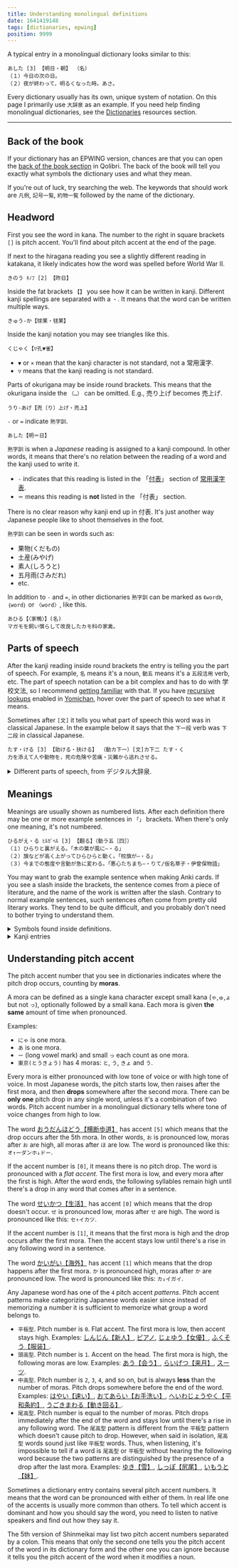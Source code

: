 ```yaml
---
title: Understanding monolingual definitions
date: 1641419148
tags: [dictionaries, epwing]
position: 9999
---
```


A typical entry in a monolingual dictionary looks similar to this:

```
あした [3] 【明日・朝】 （名）
（１）今日の次の日。
（２）夜が終わって，明るくなった時。あさ。
```

Every dictionary usually has its own, unique system of notation.
On this page I primarily use `大辞泉` as an example.
If you need help finding monolingual dictionaries, see the
[Dictionaries](resources.html#dictionaries) resources section.

***

## Back of the book

If your dictionary has an EPWING version,
chances are that you can open the
[back of the book section](setting-up-qolibri.html#how-to-use-the-dictionaries)
in Qolibri.
The back of the book will tell you exactly what symbols the dictionary uses and what they mean.

If you're out of luck, try searching the web.
The keywords that should work are `凡例`, `記号一覧`, `約物一覧`
followed by the name of the dictionary.

## Headword

First you see the word in kana.
The number to the right in square brackets `[]` is pitch accent.
You'll find about pitch accent at the end of the page.

If next to the hiragana reading you see a slightly different reading in katakana,
it likely indicates how the word was spelled before World War II.

```
きのう ｷﾉﾌ [2] 【昨日】
```

Inside the fat brackets `【】` you see how it can be written in kanji.
Different kanji spellings are separated with a `・`.
It means that the word can be written multiple ways.

```
きゅう‐か【球果・毬果】
```

Inside the kanji notation you may see triangles like this.

```
くじゃく【▽孔▼雀】
```

* `▼` or `×` mean that the kanji character is not standard, not a 常用漢字.
* `▽` means that the kanji reading is not standard.

Parts of okurigana may be inside round brackets.
This means that the okurigana inside the `（…）` can be omitted. E.g., 売り上げ becomes 売上げ.

```
うり‐あげ【売〔り〕上げ・売上】
```

`-` or `=` indicate `熟字訓`.

```
あした【明＝日】
```

`熟字訓` is when a *Japanese* reading is assigned to a kanji compound.
In other words,
it means that there's no relation between the reading of a word and the kanji used to write it.

* `‐` indicates that this reading is listed in the
「[付表](https://gakusyu.shizuoka-c.ed.jp/japanese/syou_56/moji/04/fuhyou.pdf)」
section of
[常用漢字表](https://www.bunka.go.jp/kokugo_nihongo/sisaku/joho/joho/kijun/naikaku/pdf/joyokanjihyo_20101130.pdf).
* `＝` means this reading is **not** listed in the 「付表」 section.

There is no clear reason why kanji end up in 付表.
It's just another way Japanese people like to shoot themselves in the foot.

`熟字訓` can be seen in words such as:

* 果物(くだもの)
* 土産(みやげ)
* 素人(しろうと)
* 五月雨(さみだれ)
* etc.

In addition to `-` and `=`,
in other dictionaries `熟字訓` can be marked as `《word》`, `｛word｝` or `〈word〉`, like this.

```
あひる【〈家鴨〉】(名)
マガモを飼い慣らして改良したカモ科の家禽。
```

## Parts of speech

After the kanji reading inside round brackets the entry is telling you the part of speech.
For example, `名` means it's a noun, `動五` means it's a `五段活用` verb, etc.
The part of speech notation can be a bit complex and has to do with 学校文法,
so I recommend [getting familiar](https://www.kokugobunpou.com/) with that.
If you have [recursive lookups](setting-up-yomichan.html#recursive-lookups) enabled
in [Yomichan](setting-up-yomichan.html), hover over the part of speech to see what it means.

Sometimes after `[文]` it tells you what part of speech this word was in classical Japanese.
In the example below it says that the `下一段` verb was `下二段` in classical Japanese.

```
たす・ける [3] 【助ける・扶ける】 （動カ下一）[文]カ下二 たす・く
力を添えて人や動物を，死の危険や苦痛・災難から逃れさせる。
```

<details>

<summary>Different parts of speech, from デジタル大辞泉.</summary>

|     Symbol     | Meaning                                    |
|:--------------:|--------------------------------------------|
|     ［名］     | 名詞                                       |
|     ［代］     | 代名詞                                     |
|    ［動五］    | 動詞五段活用                               |
| ［動五（四）］ | 動詞口語五段活用、文語四段活用             |
|    ［動四］    | 動詞四段活用                               |
|   ［動上一］   | 動詞上一段活用                             |
|   ［動上二］   | 動詞上二段活用                             |
|   ［動下一］   | 動詞下一段活用                             |
|   ［動下二］   | 動詞下二段活用                             |
|   ［動カ変］   | 動詞カ行変格活用                           |
|   ［動サ変］   | 動詞サ行変格活用                           |
|   ［動ナ変］   | 動詞ナ行変格活用                           |
|   ［動ラ変］   | 動詞ラ行変格活用                           |
|   ［動特活］   | 動詞特殊活用                               |
|     ［形］     | 形容詞                                     |
|    ［形ク］    | 形容詞ク活用                               |
|   ［形シク］   | 形容詞シク活用                             |
|    ［形動］    | 形容動詞                                   |
|  ［形動タリ］  | 形容動詞タリ活用                           |
|  ［形動ナリ］  | 形容動詞ナリ活用                           |
|  ［ト・タル］  | 「－と」の形で副詞、「－たる」の形で連体詞 |
|    ［連体］    | 連体詞                                     |
|     ［副］     | 副詞                                       |
|     ［接］     | 接続詞                                     |
|     ［感］     | 感動詞                                     |
|    ［助動］    | 助動詞                                     |
|    ［格助］    | 格助詞                                     |
|    ［接助］    | 接続助詞                                   |
|    ［副助］    | 副助詞                                     |
|    ［係助］    | 係助詞                                     |
|    ［終助］    | 終助詞                                     |
|    ［間助］    | 間投助詞                                   |
|    ［並助］    | 並立助詞                                   |
|   ［準体助］   | 準体助詞                                   |
|  ［　］(スル)  | サ行変格活用の動詞となる                   |
|    〔接頭〕    | 接頭語                                     |
|    〔接尾〕    | 接尾語                                     |
|    〔語素〕    | 語素                                       |
|    〔連語〕    | 連語                                       |
|     〔枕〕     | 枕詞                                       |
|     ［文］     | 文語形                                     |

</details>

## Meanings

Meanings are usually shown as numbered lists.
After each definition there may be one or more example sentences in `「」` brackets.
When there's only one meaning, it's not numbered.

```
ひるがえ・る ﾋﾙｶﾞﾍﾙ [3] 【翻る】（動ラ五［四］）
（１）ひらりと裏がえる。「木の葉が風に―・る」
（２）旗などが高く上がってひらひらと動く。「校旗が―・る」
（３）今までの態度や言動が急に変わる。「悪心たちまち―・りて/仮名草子・伊曾保物語」
```

You may want to grab the example sentence when making Anki cards.
If you see a slash inside the brackets, the sentence comes from a piece of literature,
and the name of the work is written after the slash.
Contrary to normal example sentences,
such sentences often come from pretty old literary works.
They tend to be quite difficult,
and you probably don't need to bother trying to understand them.

<details>

<summary>Symbols found inside definitions.</summary>

|      Symbol      | Meaning                    |
|:----------------:|----------------------------|
|        ⇒         | その項目を見よ             |
|        →         | 参照せよ                   |
|        ⇔         | 対義語・対語               |
|      [補説]      | 語誌・表記などの補説       |
| ［アクセント］　 | アクセント表示             |
|     《季　》     | 季語                       |
|     ［歌枕］     | 歌枕                       |
|     ［可能］     | 可能動詞                   |
|     ［派生］     | 派生語                     |
|     ［類語］     | 類語                       |
|    ［下接句］    | その語が下に付いてできる句 |
|    ［下接語］    | その語が下に付いてできる語 |
|     ［用法］     | 用法の使い分け             |

</details>

<details>

<summary>Kanji entries</summary>

|    Symbol    | Meaning        |
|:------------:|----------------|
|    ［音］    | 字音           |
|    ［訓］    | 字訓           |
|    （慣）    | 慣用音         |
|    （呉）    | 呉音           |
|    （漢）    | 漢音           |
|    （唐）    | 唐音           |
| ［名のり］　 | 人名に用いる訓 |
|   ［難読］   | 難読語         |

</details>

## Understanding pitch accent

The pitch accent number that you see in dictionaries
indicates where the pitch drop occurs, counting by **moras**.

A mora can be defined as
a single kana character except small kana (`ゃ`,`ゅ`,`ょ` but not `っ`),
optionally followed by a small kana.
Each mora is given **the same** amount of time when pronounced.

Examples:

* `にゃ` is one mora.
* `あ` is one mora.
* `ー` (long vowel mark) and small `っ` each count as one mora.
* `東京(とうきょう)` has 4 moras: `と`, `う`, `きょ` and `う`.

Every mora is either pronounced with low tone of voice or with high tone of voice.
In most Japanese words,
the pitch starts low, then raises after the first mora, and then **drops** somewhere after the second mora.
There can be **only one** pitch drop in any single word,
unless it's a combination of two words.
Pitch accent number in a monolingual dictionary tells where tone of voice changes from high to low.

The word [おうだんほどう【横断歩道】](https://sakura-paris.org/dict/NHK%E6%97%A5%E6%9C%AC%E8%AA%9E%E7%99%BA%E9%9F%B3%E3%82%A2%E3%82%AF%E3%82%BB%E3%83%B3%E3%83%88%E8%BE%9E%E5%85%B8/exact/%E6%A8%AA%E6%96%AD%E6%AD%A9%E9%81%93) has accent `[5]`
which means that the drop occurs after the 5th mora.
In other words,
`お` is pronounced low,
moras after `お` are high,
all moras after `ほ` are low.
The word is pronounced like this: `オ↑ーダンホ↓ドー`.

If the accent number is `[0]`, it means there is no pitch drop.
The word is pronounced with a *flat accent*.
The first mora is low, and every mora after the first is high.
After the word ends, the following syllables remain high
until there's a drop in any word that comes after in a sentence.

The word [せいかつ【生活】](https://sakura-paris.org/dict/NHK%E6%97%A5%E6%9C%AC%E8%AA%9E%E7%99%BA%E9%9F%B3%E3%82%A2%E3%82%AF%E3%82%BB%E3%83%B3%E3%83%88%E8%BE%9E%E5%85%B8/exact/%E7%94%9F%E6%B4%BB) has accent `[0]`
which means that the drop doesn't occur.
`せ` is pronounced low,
moras after `せ` are high.
The word is pronounced like this: `セ↑イカツ`.

If the accent number is `[1]`,
it means that the first mora is high
and the drop occurs after the first mora.
Then the accent stays low until there's a rise in any following word in a sentence.

The word [かいがい【海外】](https://sakura-paris.org/dict/NHK%E6%97%A5%E6%9C%AC%E8%AA%9E%E7%99%BA%E9%9F%B3%E3%82%A2%E3%82%AF%E3%82%BB%E3%83%B3%E3%83%88%E8%BE%9E%E5%85%B8/exact/%E6%B5%B7%E5%A4%96) has accent `[1]`
which means that the drop happens after the first mora.
`か` is pronounced high,
moras after `か` are pronounced low.
The word is pronounced like this: `カ↓イガイ`.

Any Japanese word has one of the `4` pitch accent *patterns*.
Pitch accent patterns make categorizing Japanese words easier
since instead of memorizing a number it is sufficient to memorize what group a word belongs to.

* `平板型`.
  Pitch number is `0`.
  Flat accent.
  The first mora is low, then accent stays high.
  Examples: [しんじん【新人】](https://sakura-paris.org/dict/NHK%E6%97%A5%E6%9C%AC%E8%AA%9E%E7%99%BA%E9%9F%B3%E3%82%A2%E3%82%AF%E3%82%BB%E3%83%B3%E3%83%88%E8%BE%9E%E5%85%B8/exact/%E6%96%B0%E4%BA%BA), [ピアノ](https://sakura-paris.org/dict/NHK%E6%97%A5%E6%9C%AC%E8%AA%9E%E7%99%BA%E9%9F%B3%E3%82%A2%E3%82%AF%E3%82%BB%E3%83%B3%E3%83%88%E8%BE%9E%E5%85%B8/exact/%E3%83%94%E3%82%A2%E3%83%8E), [じょゆう【女優】](https://sakura-paris.org/dict/NHK%E6%97%A5%E6%9C%AC%E8%AA%9E%E7%99%BA%E9%9F%B3%E3%82%A2%E3%82%AF%E3%82%BB%E3%83%B3%E3%83%88%E8%BE%9E%E5%85%B8/exact/%E5%A5%B3%E5%84%AA), [ふくそう【服装】](https://sakura-paris.org/dict/NHK%E6%97%A5%E6%9C%AC%E8%AA%9E%E7%99%BA%E9%9F%B3%E3%82%A2%E3%82%AF%E3%82%BB%E3%83%B3%E3%83%88%E8%BE%9E%E5%85%B8/exact/%E6%9C%8D%E8%A3%85).
* `頭高型`.
  Pitch number is `1`.
  Accent on the head.
  The first mora is high, the following moras are low.
  Examples: [あう【会う】](https://sakura-paris.org/dict/NHK%E6%97%A5%E6%9C%AC%E8%AA%9E%E7%99%BA%E9%9F%B3%E3%82%A2%E3%82%AF%E3%82%BB%E3%83%B3%E3%83%88%E8%BE%9E%E5%85%B8/exact/%E4%BC%9A%E3%81%86), [らいげつ【来月】](https://sakura-paris.org/dict/NHK%E6%97%A5%E6%9C%AC%E8%AA%9E%E7%99%BA%E9%9F%B3%E3%82%A2%E3%82%AF%E3%82%BB%E3%83%B3%E3%83%88%E8%BE%9E%E5%85%B8/exact/%E6%9D%A5%E6%9C%88), [スーツ](https://sakura-paris.org/dict/NHK%E6%97%A5%E6%9C%AC%E8%AA%9E%E7%99%BA%E9%9F%B3%E3%82%A2%E3%82%AF%E3%82%BB%E3%83%B3%E3%83%88%E8%BE%9E%E5%85%B8/exact/%E3%82%B9%E3%83%BC%E3%83%84).
* `中高型`. Pitch number is `2`, `3`, `4`, and so on,
  but is always **less** than the number of moras.
  Pitch drops somewhere before the end of the word.
  Examples: [はやい【速い】](https://sakura-paris.org/dict/NHK%E6%97%A5%E6%9C%AC%E8%AA%9E%E7%99%BA%E9%9F%B3%E3%82%A2%E3%82%AF%E3%82%BB%E3%83%B3%E3%83%88%E8%BE%9E%E5%85%B8/exact/%E9%80%9F%E3%81%84), [おてあらい【お手洗い】](https://sakura-paris.org/dict/NHK%E6%97%A5%E6%9C%AC%E8%AA%9E%E7%99%BA%E9%9F%B3%E3%82%A2%E3%82%AF%E3%82%BB%E3%83%B3%E3%83%88%E8%BE%9E%E5%85%B8/exact/%E3%81%8A%E6%89%8B%E6%B4%97%E3%81%84), [へいわじょうやく【平和条約】](https://sakura-paris.org/dict/NHK%E6%97%A5%E6%9C%AC%E8%AA%9E%E7%99%BA%E9%9F%B3%E3%82%A2%E3%82%AF%E3%82%BB%E3%83%B3%E3%83%88%E8%BE%9E%E5%85%B8/exact/%E5%B9%B3%E5%92%8C%E6%9D%A1%E7%B4%84), [うごきまわる【動き回る】](https://sakura-paris.org/dict/NHK%E6%97%A5%E6%9C%AC%E8%AA%9E%E7%99%BA%E9%9F%B3%E3%82%A2%E3%82%AF%E3%82%BB%E3%83%B3%E3%83%88%E8%BE%9E%E5%85%B8/exact/%E5%8B%95%E3%81%8D%E5%9B%9E%E3%82%8B).
* `尾高型`. Pitch number is equal to the number of moras.
  Pitch drops immediately after the end of the word
  and stays low until there's a rise in any following word.
  The `尾高型` pattern is different from the `平板型` pattern which doesn't cause pitch to drop.
  However, when said in isolation, `尾高型` words sound just like `平板型` words.
  Thus,
  when listening,
  it's impossible to tell if a word is `尾高型` or `平板型` without hearing the following word
  because the two patterns are distinguished by the presence of a drop after the last mora.
  Examples: [ゆき【雪】](https://sakura-paris.org/dict/NHK%E6%97%A5%E6%9C%AC%E8%AA%9E%E7%99%BA%E9%9F%B3%E3%82%A2%E3%82%AF%E3%82%BB%E3%83%B3%E3%83%88%E8%BE%9E%E5%85%B8/exact/%E9%9B%AA), [しっぽ【尻尾】](https://sakura-paris.org/dict/NHK%E6%97%A5%E6%9C%AC%E8%AA%9E%E7%99%BA%E9%9F%B3%E3%82%A2%E3%82%AF%E3%82%BB%E3%83%B3%E3%83%88%E8%BE%9E%E5%85%B8/exact/%E5%B0%BB%E5%B0%BE), [いもうと【妹】](https://sakura-paris.org/dict/NHK%E6%97%A5%E6%9C%AC%E8%AA%9E%E7%99%BA%E9%9F%B3%E3%82%A2%E3%82%AF%E3%82%BB%E3%83%B3%E3%83%88%E8%BE%9E%E5%85%B8/exact/%E5%A6%B9).

Sometimes a dictionary entry contains several pitch accent numbers.
It means that the word can be pronounced with either of them.
In real life one of the accents is usually more common than others.
To tell which accent is dominant and how you should say the word,
you need to listen to native speakers and find out how they say it.

The 5th version of Shinmeikai may list two pitch accent numbers separated by a colon.
This means that only the second one tells you the pitch accent of the word in its dictionary form
and the other one you can ignore
because it tells you the pitch accent of the word when it modifies a noun.
